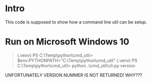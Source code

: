 # Intro

This code is supposed to show how a command line util can be setup.

# Run on Microsoft Windows 10

> (.venv) PS C:\Temp\python\cmd_util> $env:PYTHONPATH="C:\Temp\python\cmd_util"
> (.venv) PS C:\Temp\python\cmd_util> python .\cmd_util\cli.py version

UNFORTUNATELY VERSION NUMMER IS NOT RETURNED! WHY???
